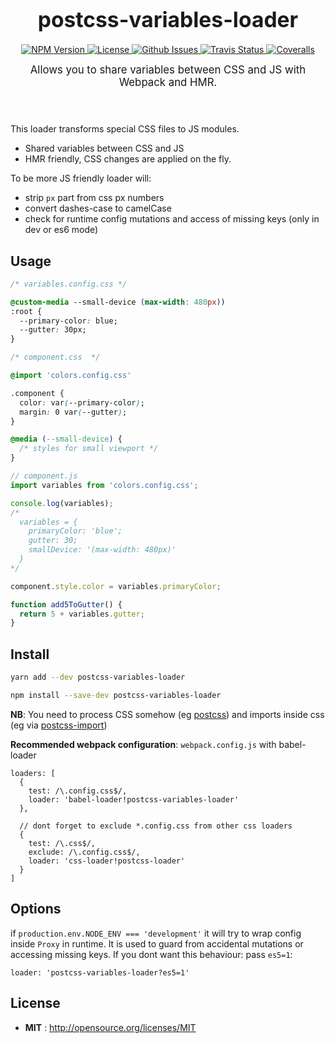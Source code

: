 <big><h1 align="center">postcss-variables-loader</h1></big>

<p align="center">
  <a href="https://npmjs.org/package/postcss-variables-loader">
    <img src="https://img.shields.io/npm/v/postcss-variables-loader.svg" alt="NPM Version">
  </a>

  <a href="http://opensource.org/licenses/MIT">
    <img src="https://img.shields.io/npm/l/postcss-variables-loader.svg" alt="License">
  </a>

  <a href="https://github.com/Coobaha/postcss-variables-loader/issues">
    <img src="https://img.shields.io/github/issues/Coobaha/postcss-variables-loader.svg" alt="Github Issues">
  </a>

  
  <a href="https://travis-ci.org/Coobaha/postcss-variables-loader">
    <img src="https://img.shields.io/travis/Coobaha/postcss-variables-loader.svg" alt="Travis Status">
  </a>
  

  
  <a href="https://coveralls.io/github/Coobaha/postcss-variables-loader">
    <img src="https://img.shields.io/coveralls/Coobaha/postcss-variables-loader.svg" alt="Coveralls">
  </a>
  
  
</p>

<p align="center"><big>
Allows you to share variables between CSS and JS with Webpack and HMR.
</big></p>
<h1></h1>
<br>
This loader transforms special CSS files to JS modules.

* Shared variables between CSS and JS
* HMR friendly, CSS changes are applied on the fly.

To be more JS friendly loader will:

* strip `px` part from css px numbers
* convert dashes-case to camelCase
* check for runtime config mutations and access of missing keys (only in dev or es6 mode)

## Usage

```css
/* variables.config.css */

@custom-media --small-device (max-width: 480px))
:root {
  --primary-color: blue;
  --gutter: 30px;
}
```

```css
/* component.css  */

@import 'colors.config.css'

.component {
  color: var(--primary-color);
  margin: 0 var(--gutter);
}

@media (--small-device) {
  /* styles for small viewport */
}

```

```js
// component.js
import variables from 'colors.config.css';

console.log(variables);
/*
  variables = {
    primaryColor: 'blue';
    gutter: 30;
    smallDevice: '(max-width: 480px)'
  }
*/

component.style.color = variables.primaryColor;

function add5ToGutter() {
  return 5 + variables.gutter;
}
```


## Install

```sh
yarn add --dev postcss-variables-loader
```

```sh
npm install --save-dev postcss-variables-loader
```

**NB**: You need to process CSS somehow (eg [postcss](https://github.com/postcss/postcss))
 and imports inside css (eg via [postcss-import](https://github.com/postcss/postcss-import))


**Recommended webpack configuration**: 
`webpack.config.js` with babel-loader
```
loaders: [
  {
    test: /\.config.css$/,
    loader: 'babel-loader!postcss-variables-loader'
  },
 
  // dont forget to exclude *.config.css from other css loaders
  {
    test: /\.css$/,
    exclude: /\.config.css$/, 
    loader: 'css-loader!postcss-loader'
  }
]
```

## Options

if `production.env.NODE_ENV === 'development'` it will try to wrap config inside `Proxy` in runtime. 
It is used to guard from accidental mutations or accessing missing keys.
If you dont want this behaviour: pass `es5=1`:

`loader: 'postcss-variables-loader?es5=1'`

## License

- **MIT** : http://opensource.org/licenses/MIT
